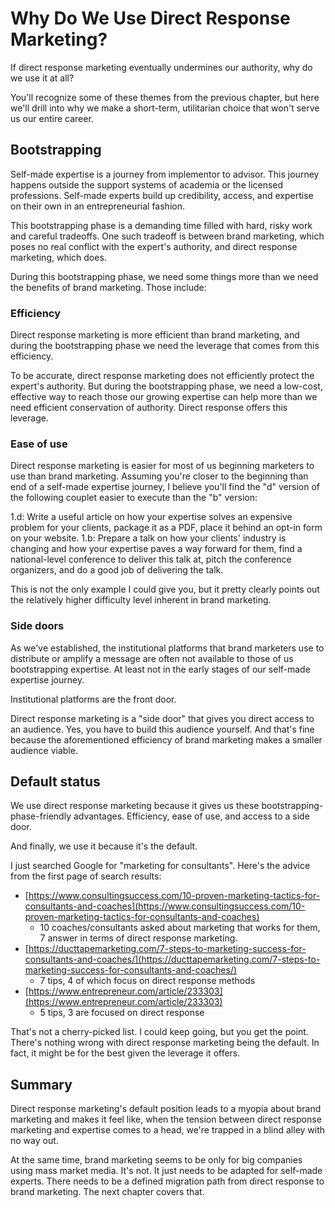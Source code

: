 # Why Do We Use Direct Response Marketing?

If direct response marketing eventually undermines our authority, why do we use it at all?

You'll recognize some of these themes from the previous chapter, but here we'll drill into why we make a short-term, utilitarian choice that won't serve us our entire career. 

## Bootstrapping

Self-made expertise is a journey from implementor to advisor. This journey happens outside the support systems of academia or the licensed professions. Self-made experts build up credibility, access, and expertise on their own in an entrepreneurial fashion.

This bootstrapping phase is a demanding time filled with hard, risky work and careful tradeoffs. One such tradeoff is between brand marketing, which poses no real conflict with the expert's authority, and direct response marketing, which does.

During this bootstrapping phase, we need some things more than we need the benefits of brand marketing. Those include:

### Efficiency

Direct response marketing is more efficient than brand marketing, and during the bootstrapping phase we need the leverage that comes from this efficiency.

To be accurate, direct response marketing does not efficiently protect the expert's authority. But during the bootstrapping phase, we need  a low-cost, effective way to reach those our growing expertise can help more than we need efficient conservation of authority. Direct response offers this leverage.

### Ease of use

Direct response marketing is easier for most of us beginning marketers to use than brand marketing. Assuming you're closer to the beginning than end of a self-made expertise journey, I believe you'll find the "d" version of the following couplet easier to execute than the "b" version:

1.d: Write a useful article on how your expertise solves an expensive problem for your clients, package it as a PDF, place it behind an opt-in form on your website.
1.b: Prepare a talk on how your clients' industry is changing and how your expertise paves a way forward for them, find a national-level conference to deliver this talk at, pitch the conference organizers, and do a good job of delivering the talk.

This is not the only example I could give you, but it pretty clearly points out the relatively higher difficulty level inherent in brand marketing.

### Side doors

As we've established, the institutional platforms that brand marketers use to distribute or amplify a message are often not available to those of us bootstrapping expertise. At least not in the early stages of our self-made expertise journey.

Institutional platforms are the front door. 

Direct response marketing is a "side door" that gives you direct access to an audience. Yes, you have to build this audience yourself. And that's fine because the aforementioned efficiency of brand marketing makes a smaller audience viable.

## Default status

We use direct response marketing because it gives us these bootstrapping-phase-friendly advantages. Efficiency, ease of use, and access to a side door.

And finally, we use it because it's the default.

I just searched Google for "marketing for consultants". Here's the advice from the first page of search results:

- [https://www.consultingsuccess.com/10-proven-marketing-tactics-for-consultants-and-coaches](https://www.consultingsuccess.com/10-proven-marketing-tactics-for-consultants-and-coaches)
	-  10 coaches/consultants asked about marketing that works for them, 7 answer in terms of direct response marketing.
-  [https://ducttapemarketing.com/7-steps-to-marketing-success-for-consultants-and-coaches/](https://ducttapemarketing.com/7-steps-to-marketing-success-for-consultants-and-coaches/)
	-  7 tips, 4 of which focus on direct response methods
-  [https://www.entrepreneur.com/article/233303](https://www.entrepreneur.com/article/233303)
	-  5 tips, 3 are focused on direct response

That's not a cherry-picked list. I could keep going, but you get the point. There's nothing wrong with direct response marketing being the default. In fact, it might be for the best given the leverage it offers.

## Summary 

Direct response marketing's default position leads to a myopia about brand marketing and makes it feel like, when the tension between direct response marketing and expertise comes to a head, we're trapped in a blind alley with no way out.

At the same time, brand marketing seems to be only for big companies using mass market media. It's not. It just needs to be adapted for self-made experts. There needs to be a defined migration path from direct response to brand marketing. The next chapter covers that.

